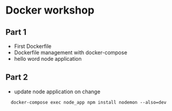 # Docker workshop

## Part 1

* First Dockerfile
* Dockerfile management with docker-compose
* hello word node application

## Part 2

* update node application on change
```
  docker-compose exec node_app npm install nodemon --also=dev
```

